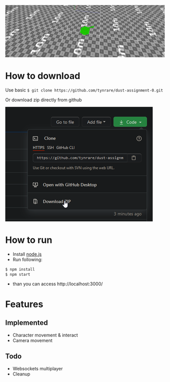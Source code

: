 ![game-pic](/dev/docs/game-screenshot-0.png)


# How to download

Use basic `$ git clone https://github.com/tynrare/dust-assignment-0.git`

Or download zip directly from github

![download-via-zip-image](/dev/docs/readme-docs-download.png)

# How to run

* Install [node.js](https://nodejs.org/en/)
* Run following:
```
$ npm install
$ npm start
```
* than you can access http://localhost:3000/

# Features

## Implemented

* Character movement & interact
* Camera movement

## Todo

* Websockets multiplayer
* Cleanup